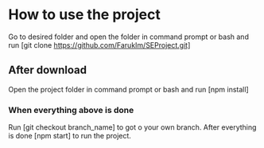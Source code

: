 # How to use the project

Go to desired folder and open the folder in command prompt or bash and run [git clone https://github.com/FarukIm/SEProject.git]

## After download

Open the project folder in command prompt or bash and run [npm install]

### When everything above is done

Run [git checkout branch_name] to got o your own branch.
After everything is done [npm start] to run the project.
